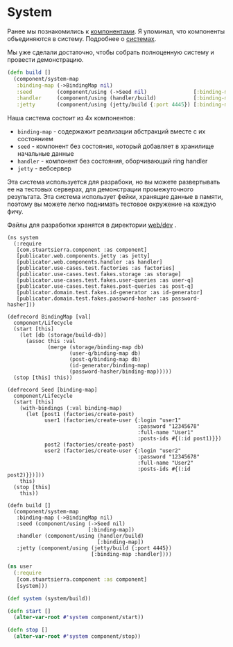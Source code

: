 # System

Ранее мы познакомились к
[компонентами](https://github.com/darkleaf/app-from-scratch/blob/master/4-web/2-component.md).
Я упоминал, что компоненты объединяются в систему. Подробнее о
[системах](https://github.com/stuartsierra/component#systems).

Мы уже сделали достаточно, чтобы собрать полноценную систему и провести демонстрацию.

```clojure
(defn build []
  (component/system-map
   :binding-map (->BindingMap nil)
   :seed        (component/using (->Seed nil)               [:binding-map])
   :handler     (component/using (handler/build)            [:binding-map])
   :jetty       (component/using (jetty/build {:port 4445}) [:binding-map :handler])))
```

Наша система состоит из 4х компонентов:

+ `binding-map` - содержажит реализации абстракций вместе с их состоянием
+ `seed` - компонент без состояния, который добавляет в хранилище начальные данные
+ `handler` - компонент без состояния, оборчивающий ring handler
+ `jetty` - вебсервер

Эта система используется для разрабоки, но вы можете развертывать ее на тестовых серверах,
для демонстрации промежуточного результата.
Эта система использует фейки, хранящие данные в памяти, поэтому вы можете легко поднимать
тестовое окружение на каждую фичу.

Файлы для разработки хранятся в директории
[web/dev](https://github.com/darkleaf/publicator/tree/master/web/dev)
.

```
(ns system
  (:require
   [com.stuartsierra.component :as component]
   [publicator.web.components.jetty :as jetty]
   [publicator.web.components.handler :as handler]
   [publicator.use-cases.test.factories :as factories]
   [publicator.use-cases.test.fakes.storage :as storage]
   [publicator.use-cases.test.fakes.user-queries :as user-q]
   [publicator.use-cases.test.fakes.post-queries :as post-q]
   [publicator.domain.test.fakes.id-generator :as id-generator]
   [publicator.domain.test.fakes.password-hasher :as password-hasher]))

(defrecord BindingMap [val]
  component/Lifecycle
  (start [this]
    (let [db (storage/build-db)]
      (assoc this :val
             (merge (storage/binding-map db)
                    (user-q/binding-map db)
                    (post-q/binding-map db)
                    (id-generator/binding-map)
                    (password-hasher/binding-map)))))
  (stop [this] this))

(defrecord Seed [binding-map]
  component/Lifecycle
  (start [this]
    (with-bindings (:val binding-map)
      (let [post1 (factories/create-post)
            user1 (factories/create-user {:login "user1"
                                          :password "12345678"
                                          :full-name "User1"
                                          :posts-ids #{(:id post1)}})
            post2 (factories/create-post)
            user2 (factories/create-user {:login "user2"
                                          :password "12345678"
                                          :full-name "User2"
                                          :posts-ids #{(:id post2)}})]))
    this)
  (stop [this]
    this))

(defn build []
  (component/system-map
   :binding-map (->BindingMap nil)
   :seed (component/using (->Seed nil)
                          [:binding-map])
   :handler (component/using (handler/build)
                             [:binding-map])
   :jetty (component/using (jetty/build {:port 4445})
                           [:binding-map :handler])))
```

```clojure
(ns user
  (:require
   [com.stuartsierra.component :as component]
   [system]))

(def system (system/build))

(defn start []
  (alter-var-root #'system component/start))

(defn stop []
  (alter-var-root #'system component/stop))
```

